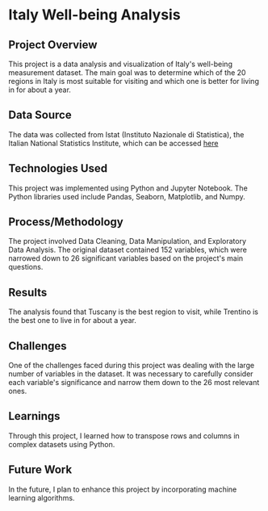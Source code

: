 # Italy Well-being Analysis

## Project Overview
This project is a data analysis and visualization of Italy's well-being measurement dataset. The main goal was to determine which of the 20 regions in Italy is most suitable for visiting and which one is better for living in for about a year.

## Data Source
The data was collected from Istat (Instituto Nazionale di Statistica), the Italian National Statistics Institute, which can be accessed [here](https://www.istat.it/en/well-being-and-sustainability/the-measurement-of-well-being/indicators)

## Technologies Used
This project was implemented using Python and Jupyter Notebook. The Python libraries used include Pandas, Seaborn, Matplotlib, and Numpy.

## Process/Methodology
The project involved Data Cleaning, Data Manipulation, and Exploratory Data Analysis. The original dataset contained 152 variables, which were narrowed down to 26 significant variables based on the project's main questions.

## Results
The analysis found that Tuscany is the best region to visit, while Trentino is the best one to live in for about a year.

## Challenges
One of the challenges faced during this project was dealing with the large number of variables in the dataset. It was necessary to carefully consider each variable's significance and narrow them down to the 26 most relevant ones.

## Learnings
Through this project, I learned how to transpose rows and columns in complex datasets using Python.

## Future Work
In the future, I plan to enhance this project by incorporating machine learning algorithms.
